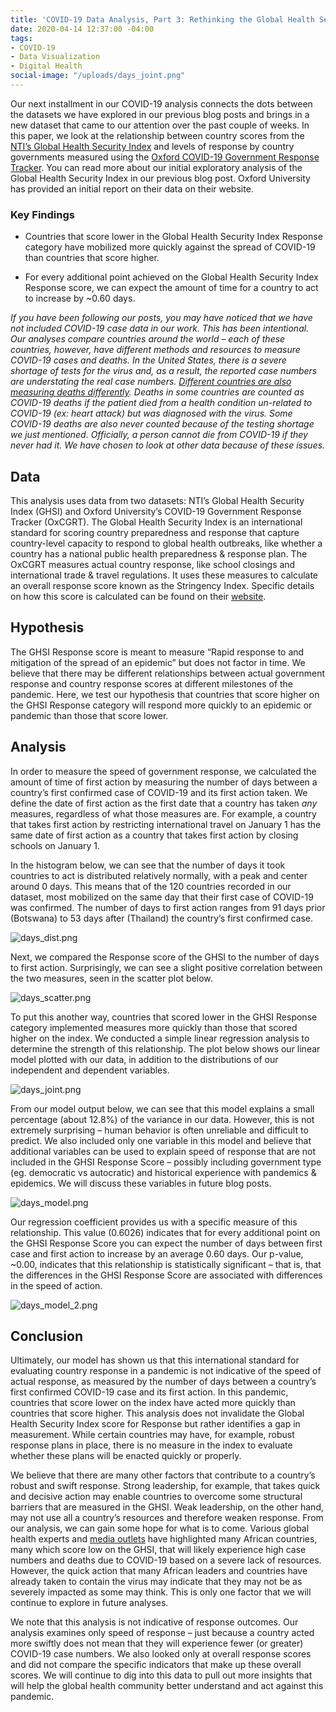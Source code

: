 ```yaml
---
title: 'COVID-19 Data Analysis, Part 3: Rethinking the Global Health Security Index'
date: 2020-04-14 12:37:00 -04:00
tags:
- COVID-19
- Data Visualization
- Digital Health
social-image: "/uploads/days_joint.png"
---
```


Our next installment in our COVID-19 analysis connects the dots between the datasets we have explored in our previous blog posts and brings in a new dataset that came to our attention over the past couple of weeks. In this paper, we look at the relationship between country scores from the [NTI’s Global Health Security Index](https://www.ghsindex.org/) and levels of response by country governments measured using the [Oxford COVID-19 Government Response Tracker](%5Bhttps://www.bsg.ox.ac.uk/research/research-projects/oxford-covid-19-government-response-tracker%5D). You can read more about our initial exploratory analysis of the Global Health Security Index in our previous blog post. Oxford University has provided an initial report on their data on their website.

### Key Findings

* Countries that score lower in the Global Health Security Index Response category have mobilized more quickly against the spread of COVID-19 than countries that score higher.


* For every additional point achieved on the Global Health Security Index Response score, we can expect the amount of time for a country to act to increase by \~0.60 days.

<!-- read more -->

*If you have been following our posts, you may have noticed that we have not included COVID-19 case data in our work. This has been intentional. Our analyses compare countries around the world – each of these countries, however, have different methods and resources to measure COVID-19 cases and deaths. In the United States, there is a severe shortage of tests for the virus and, as a result, the reported case numbers are understating the real case numbers. [Different countries are also measuring deaths differently](https://www.bbc.com/future/article/20200401-coronavirus-why-death-and-mortality-rates-differ). Deaths in some countries are counted as COVID-19 deaths if the patient died from a health condition un-related to COVID-19 (ex: heart attack) but was diagnosed with the virus. Some COVID-19 deaths are also never counted because of the testing shortage we just mentioned. Officially, a person cannot die from COVID-19 if they never had it. We have chosen to look at other data because of these issues.*

## Data

This analysis uses data from two datasets: NTI’s Global Health Security Index (GHSI) and Oxford University’s COVID-19 Government Response Tracker (OxCGRT). The Global Health Security Index is an international standard for scoring country preparedness and response that capture country-level capacity to respond to global health outbreaks, like whether a country has a national public health preparedness & response plan. The OxCGRT measures actual country response, like school closings and international trade & travel regulations. It uses these measures to calculate an overall response score known as the Stringency Index. Specific details on how this score is calculated can be found on their [website](https://www.bsg.ox.ac.uk/research/research-projects/oxford-covid-19-government-response-tracker).

## Hypothesis

The GHSI Response score is meant to measure “Rapid response to and mitigation of the spread of an epidemic” but does not factor in time. We believe that there may be different relationships between actual government response and country response scores at different milestones of the pandemic. Here, we test our hypothesis that countries that score higher on the GHSI Response category will respond more quickly to an epidemic or pandemic than those that score lower.

## Analysis

In order to measure the speed of government response, we calculated the amount of time of first action by measuring the number of days between a country’s first confirmed case of COVID-19 and its first action taken. We define the date of first action as the first date that a country has taken *any* measures, regardless of what those measures are. For example, a country that takes first action by restricting international travel on January 1 has the same date of first action as a country that takes first action by closing schools on January 1.

In the histogram below, we can see that the number of days it took countries to act is distributed relatively normally, with a peak and center around 0 days. This means that of the 120 countries recorded in our dataset, most mobilized on the same day that their first case of COVID-19 was confirmed. The number of days to first action ranges from 91 days prior (Botswana) to 53 days after (Thailand) the country’s first confirmed case.

![days_dist.png](/uploads/days_dist.png)

Next, we compared the Response score of the GHSI to the number of days to first action. Surprisingly, we can see a slight positive correlation between the two measures, seen in the scatter plot below.

![days_scatter.png](/uploads/days_scatter.png)

To put this another way, countries that scored lower in the GHSI Response category implemented measures more quickly than those that scored higher on the index. We conducted a simple linear regression analysis to determine the strength of this relationship. The plot below shows our linear model plotted with our data, in addition to the distributions of our independent and dependent variables.

![days_joint.png](/uploads/days_joint.png)

From our model output below, we can see that this model explains a small percentage (about 12.8%) of the variance in our data. However, this is not extremely surprising – human behavior is often unreliable and difficult to predict. We also included only one variable in this model and believe that additional variables can be used to explain speed of response that are not included in the GHSI Response Score – possibly including government type (eg. democratic vs autocratic) and historical experience with pandemics & epidemics. We will discuss these variables in future blog posts.

![days_model.png](/uploads/days_model.png)

Our regression coefficient provides us with a specific measure of this relationship. This value (0.6026) indicates that for every additional point on the GHSI Response Score you can expect the number of days between first case and first action to increase by an average 0.60 days. Our p-value, \~0.00, indicates that this relationship is statistically significant – that is, that the differences in the GHSI Response Score are associated with differences in the speed of action.

![days_model_2.png](/uploads/days_model_2.png)

## Conclusion

Ultimately, our model has shown us that this international standard for evaluating country response in a pandemic is not indicative of the speed of actual response, as measured by the number of days between a country’s first confirmed COVID-19 case and its first action. In this pandemic, countries that score lower on the index have acted more quickly than countries that score higher. This analysis does not invalidate the Global Health Security Index score for Response but rather identifies a gap in measurement. While certain countries may have, for example, robust response plans in place, there is no measure in the index to evaluate whether these plans will be enacted quickly or properly.

We believe that there are many other factors that contribute to a country’s robust and swift response. Strong leadership, for example, that takes quick and decisive action may enable countries to overcome some structural barriers that are measured in the GHSI. Weak leadership, on the other hand, may not use all a country’s resources and therefore weaken response. From our analysis, we can gain some hope for what is to come. Various global health experts and [media outlets](https://time.com/5816299/coronavirus-africa-ventilators-doctors) have highlighted many African countries, many which score low on the GHSI, that will likely experience high case numbers and deaths due to COVID-19 based on a severe lack of resources. However, the quick action that many African leaders and countries have already taken to contain the virus may indicate that they may not be as severely impacted as some may think. This is only one factor that we will continue to explore in future analyses.

We note that this analysis is not indicative of response outcomes. Our analysis examines only speed of response – just because a country acted more swiftly does not mean that they will experience fewer (or greater) COVID-19 case numbers. We also looked only at overall response scores and did not compare the specific indicators that make up these overall scores. We will continue to dig into this data to pull out more insights that will help the global health community better understand and act against this pandemic.